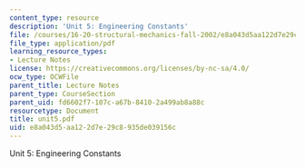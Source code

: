 ```yaml
---
content_type: resource
description: 'Unit 5: Engineering Constants'
file: /courses/16-20-structural-mechanics-fall-2002/e8a043d5aa122d7e29c8935de039156c_unit5.pdf
file_type: application/pdf
learning_resource_types:
- Lecture Notes
license: https://creativecommons.org/licenses/by-nc-sa/4.0/
ocw_type: OCWFile
parent_title: Lecture Notes
parent_type: CourseSection
parent_uid: fd6602f7-107c-a67b-8410-2a499ab8a88c
resourcetype: Document
title: unit5.pdf
uid: e8a043d5-aa12-2d7e-29c8-935de039156c
---
```

Unit 5: Engineering Constants